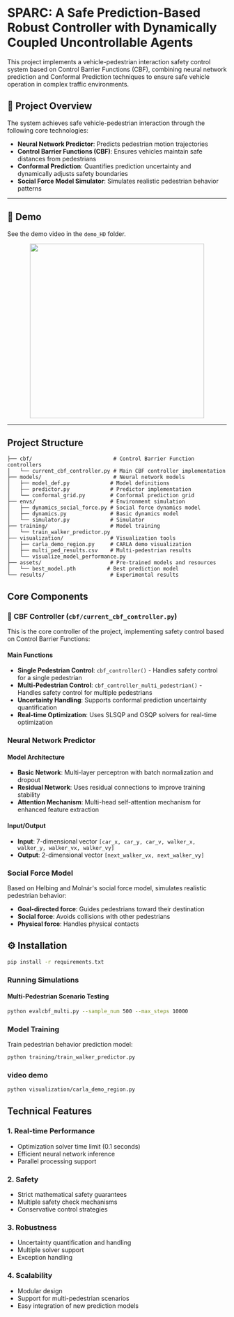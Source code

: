 # SPARC: A Safe Prediction-Based Robust Controller with Dynamically Coupled Uncontrollable Agents

This project implements a vehicle-pedestrian interaction safety control system based on Control Barrier Functions (CBF), combining neural network prediction and Conformal Prediction techniques to ensure safe vehicle operation in complex traffic environments.

## 📖 Project Overview

The system achieves safe vehicle-pedestrian interaction through the following core technologies:

- **Neural Network Predictor**: Predicts pedestrian motion trajectories
- **Control Barrier Functions (CBF)**: Ensures vehicles maintain safe distances from pedestrians
- **Conformal Prediction**: Quantifies prediction uncertainty and dynamically adjusts safety boundaries
- **Social Force Model Simulator**: Simulates realistic pedestrian behavior patterns
---
## 🎥 Demo
See the demo video in the `demo_HD` folder.

<p align="center">
  <img src="./demo_HD/demo_HD.gif" width="400"/>
</p>

---
## Project Structure

```
├── cbf/                          # Control Barrier Function controllers
│   └── current_cbf_controller.py # Main CBF controller implementation
├── models/                       # Neural network models
│   ├── model_def.py             # Model definitions
│   ├── predictor.py             # Predictor implementation
│   └── conformal_grid.py        # Conformal prediction grid
├── envs/                        # Environment simulation
│   ├── dynamics_social_force.py # Social force dynamics model
│   ├── dynamics.py              # Basic dynamics model
│   └── simulator.py             # Simulator
├── training/                    # Model training
│   └── train_walker_predictor.py
├── visualization/               # Visualization tools
│   ├── carla_demo_region.py     # CARLA demo visualization
│   ├── multi_ped_results.csv    # Multi-pedestrian results
│   └── visualize_model_performance.py
├── assets/                      # Pre-trained models and resources
│   └── best_model.pth          # Best prediction model
└── results/                     # Experimental results
```

## Core Components

### 🚗 CBF Controller (`cbf/current_cbf_controller.py`)

This is the core controller of the project, implementing safety control based on Control Barrier Functions:

#### Main Functions
- **Single Pedestrian Control**: `cbf_controller()` - Handles safety control for a single pedestrian
- **Multi-Pedestrian Control**: `cbf_controller_multi_pedestrian()` - Handles safety control for multiple pedestrians
- **Uncertainty Handling**: Supports conformal prediction uncertainty quantification
- **Real-time Optimization**: Uses SLSQP and OSQP solvers for real-time optimization

 


### Neural Network Predictor

#### Model Architecture
- **Basic Network**: Multi-layer perceptron with batch normalization and dropout
- **Residual Network**: Uses residual connections to improve training stability
- **Attention Mechanism**: Multi-head self-attention mechanism for enhanced feature extraction

#### Input/Output
- **Input**: 7-dimensional vector `[car_x, car_y, car_v, walker_x, walker_y, walker_vx, walker_vy]`
- **Output**: 2-dimensional vector `[next_walker_vx, next_walker_vy]`

### Social Force Model

Based on Helbing and Molnár's social force model, simulates realistic pedestrian behavior:
- **Goal-directed force**: Guides pedestrians toward their destination
- **Social force**: Avoids collisions with other pedestrians
- **Physical force**: Handles physical contacts

## ⚙️ Installation
```bash
pip install -r requirements.txt
```

### Running Simulations


#### Multi-Pedestrian Scenario Testing
```bash
python evalcbf_multi.py --sample_num 500 --max_steps 10000
```

### Model Training

Train pedestrian behavior prediction model:
```bash
python training/train_walker_predictor.py
```

### video demo
```bash
python visualization/carla_demo_region.py
```


## Technical Features

### 1. Real-time Performance
- Optimization solver time limit (0.1 seconds)
- Efficient neural network inference
- Parallel processing support

### 2. Safety
- Strict mathematical safety guarantees
- Multiple safety check mechanisms
- Conservative control strategies

### 3. Robustness
- Uncertainty quantification and handling
- Multiple solver support
- Exception handling

### 4. Scalability
- Modular design
- Support for multi-pedestrian scenarios
- Easy integration of new prediction models


